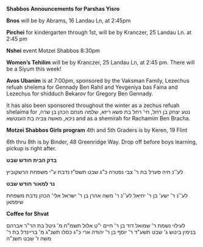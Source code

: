 **Shabbos  Announcements for Parshas Yisro**


**Bnos** will be by Abrams, 16 Landau Ln, at 2:45pm

**Pirchei** for kindergarten through 1st, will be by Kranczer, 25 Landau Ln. at 2:45 pm

**Nshei** event Motzei Shabbos 8:30pm

**Women’s Tehilim** will be by Kranczer, 25 Landau Ln, at 2:45 pm. There will be a Siyum this
week!

**Avos Ubanim** is at 7:00pm, sponsored by the Vaksman Family, Lezechus refuah
shelema for Gennady Ben Rahil and Yevgeniya bas Faina and Lezechus for shidduch
Bekarov for Gregory Ben Gennady.

It has also been sponsored throughout the winter as a zechus refuah shelaima for
 ,נטע יצחק בן רחל, חי‘ רחל בת פשא ריזא, שלמה מנחם הכהן בן שרה ניכא, מאשה צביה בת הענטשא
and as a shemirah for Rachamim Ben Bracha.

**Motzei Shabbos Girls program** 4th and 5th Graders is by Keren, 19 Flint

6th thru 8th is by Binder, 48 Greenridge Way. Drop off before boys learning, pickup is right after. 

**בדק הבית חודש שבט**

לע''נ חיה סערל בת ר' צבי
נפטרה כ"ג שבט תשס"ז
נדבת ע"י משפחת
הרשקוביץ

**נר למאור
חודש שבט** 

לע''נ ר' ישע' בן ר' יחיאל
לע''נ ר' משה אהרן בן ר'
ישראל אלי' הכהן
נדבת משפחת שיפמאן

**Coffee for Shvat**  

לעילוי נשמת
ר' שמואל דוד בן ר' חיים
י"ט אלול תשמ"ח
מ' גיטל בת הר"ר אברהם
בנימין בינוש
ג' שבט תשע"ד
ר' יוסף בן ר' יהודה ארי
כ"ג כסלו תשנ"ג
מ' בריינדל בת ר' משה
ז' שבט תשנ"ה
